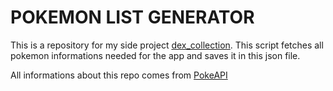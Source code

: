 # POKEMON LIST GENERATOR
This is a repository for my side project [dex_collection](https://github.com/paste94/dex_collection/tree/main/lib). This script fetches all pokemon informations needed for the app and saves it in this json file. 

All informations about this repo comes from [PokeAPI](https://pokeapi.co)